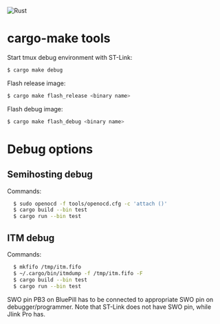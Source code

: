 ![Rust](https://github.com/geomatsi/rust-blue-pill-tests/workflows/Rust/badge.svg?branch=master)

# cargo-make tools
Start tmux debug environment with ST-Link:
```bash
$ cargo make debug
```
Flash release image:
```bash
$ cargo make flash_release <binary name>
```

Flash debug image:
```bash
$ cargo make flash_debug <binary name>
```

# Debug options
## Semihosting debug
Commands:
```bash
  $ sudo openocd -f tools/openocd.cfg -c 'attach ()'
  $ cargo build --bin test
  $ cargo run --bin test
```

## ITM debug
Commands:
```bash
  $ mkfifo /tmp/itm.fifo
  $ ~/.cargo/bin/itmdump -f /tmp/itm.fifo -F
  $ cargo build --bin test
  $ cargo run --bin test
```

SWO pin PB3 on BluePill has to be connected to appropriate SWO pin on
debugger/programmer. Note that ST-Link does not have SWO pin,
while Jlink Pro has.
